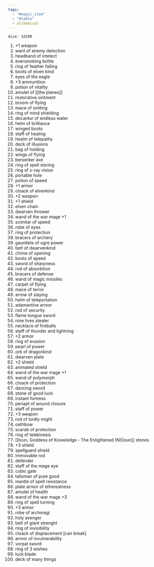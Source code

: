 ```yaml
---
tags:
  - "#magic_item"
  - "#table"
  - alchemical
---
```

`dice: 1d100`

1. +1 weapon
2. want of enemy detection
3. headband of intelect
4. eversmoking bottle
5. ring of feather falling
6. boots of elven kind
7. eyes of the eagle
8. +3 ammunition
9. potion of vitality
10. amulet of [[the planes]]
11. restorative ointment
12. broom of flying
13. mace of smiting
14. ring of mind shielding
15. decantur of endless water
16. helm of brilliance
17. winged boots
18. staff of healing
19. healm of telepathy
20. deck of illusions
21. bag of holding
22. wings of flying
23. berserker axe
24. ring of spell storing
25. ring of x-ray vision
26. portable hole
27. potion of speed
28. +1 armor
29. cloack of elvenkind
30. +2 weapon
31. +1 shield
32. elven chain
33. dwarven thrower
34. wand of the war mage +1
35. scimitar of speed
36. robe of eyes
37. ring of protection
38. bracers of archery
39. gauntlets of ogre power
40. belt of dwarvenkind
41. chime of opening
42. boots of speed
43. sword of sharpness
44. rod of absorbtion
45. bracers of defense
46. wand of magic missiles
47. carpet of flying
48. mace of terror
49. arrow of slaying
50. helm of teleportation
51. adamantine armor
52. rod of security
53. flame tongue sword
54. nine lives stealer
55. necklace of fireballs
56. staff of thunder and lightning
57. +2 armor
58. ring of evasion
59. pearl of power
60. orb of dragonkind
61. dwarven plate
62. +2 shield
63. animated shield
64. wand of the war mage +1
65. wand of polymorph
66. cloack of protection
67. dancing sword
68. stone of good luck
69. instant fortress
70. periapt of wound closure
71. staff of power
72. +3 weapon
73. rod of lordly might
74. oathbow
75. scarab of protection
76. ring of telekinesis
77. [[Ioun, Goddess of Knowledge - The Enlightened (N)|ioun]] stones
78. +3 shield
79. spellguard shield
80. immovable rod
81. defender
82. staff of the mage eye
83. cubic gate
84. talisman of pure good
85. mantle of spell resistance
86. plate armor of etherealness
87. amulet of health
88. wand of the war mage +3
89. ring of spell turning
90. +3 armor
91. robe of archmagi
92. holy avenger
93. belt of giant strenght
94. ring of invisibility
95. cloack of displacement [can break]
96. armor of invulnerability
97. vorpal sword
98. ring of 3 wishes
99. luck blade
100. deck of many things
     
    